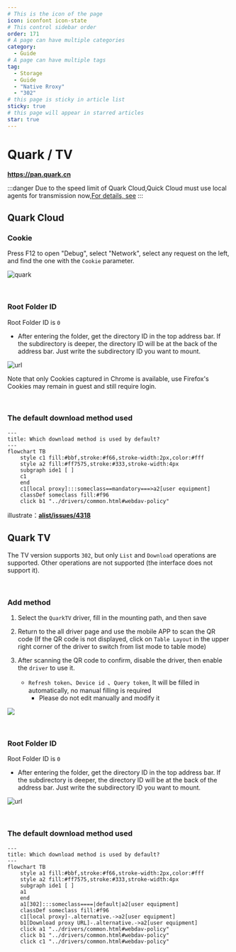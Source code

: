 ```yaml
---
# This is the icon of the page
icon: iconfont icon-state
# This control sidebar order
order: 171
# A page can have multiple categories
category:
  - Guide
# A page can have multiple tags
tag:
  - Storage
  - Guide
  - "Native Rroxy"
  - "302"
# this page is sticky in article list
sticky: true
# this page will appear in starred articles
star: true
---
```


# Quark / TV

**https://pan.quark.cn**

:::danger
Due to the speed limit of Quark Cloud,Quick Cloud must use local agents for transmission now,[For details, see](https://github.com/alist-org/alist/issues/4318#issuecomment-1536214188)
:::

## **Quark Cloud**

### **Cookie**

Press F12 to open "Debug", select "Network", select any request on the left, and find the one with the `Cookie` parameter.

![quark](/img/drivers/quark/quark_cookie.png)

<br/>



### **Root Folder ID**

Root Folder ID is `0`

- After entering the folder, get the directory ID in the top address bar. If the subdirectory is deeper, the directory ID will be at the back of the address bar. Just write the subdirectory ID you want to mount.

![url](/img/drivers/quark/quark_fileid.png)

Note that only Cookies captured in Chrome is available, use Firefox's Cookies may remain in guest and still require login.

<br/>



### **The default download method used**


```mermaid
---
title: Which download method is used by default?
---
flowchart TB
    style c1 fill:#bbf,stroke:#f66,stroke-width:2px,color:#fff
    style a2 fill:#ff7575,stroke:#333,stroke-width:4px
    subgraph ide1 [ ]
    c1
    end
    c1[local proxy]:::someclass==mandatory===>a2[user equipment]
    classDef someclass fill:#f96
    click b1 "../drivers/common.html#webdav-policy"
```

illustrate：[**alist/issues/4318**](https://github.com/alist-org/alist/issues/4318#issuecomment-1536214188)



## **Quark TV**

The TV version supports `302`, but only `List` and `Download` operations are supported. Other operations are not supported (the interface does not support it).

<br/>



### **Add method**

1. Select the `QuarkTV` driver, fill in the mounting path, and then save

2. Return to the all driver page and use the mobile APP to scan the QR code (If the QR code is not displayed, click on `Table Layout` in the upper right corner of the driver to switch from list mode to table mode)

3. After scanning the QR code to confirm, disable the driver, then enable the `driver` to use it.
   - `Refresh token`、`Device id `、`Query token`, It will be filled in automatically, no manual filling is required
     - Please do not edit manually and modify it

![](/img/drivers/tv_qrcode.png)

<br/>



### **Root Folder ID**

Root Folder ID is `0`

- After entering the folder, get the directory ID in the top address bar. If the subdirectory is deeper, the directory ID will be at the back of the address bar. Just write the subdirectory ID you want to mount.

![url](/img/drivers/quark/quark_fileid.png)

<br/>



### **The default download method used**

```mermaid
---
title: Which download method is used by default?
---
flowchart TB
    style a1 fill:#bbf,stroke:#f66,stroke-width:2px,color:#fff
    style a2 fill:#ff7575,stroke:#333,stroke-width:4px
    subgraph ide1 [ ]
    a1
    end
    a1[302]:::someclass====|default|a2[user equipment]
    classDef someclass fill:#f96
    c1[local proxy]-.alternative.->a2[user equipment]
    b1[Download proxy URL]-.alternative.->a2[user equipment]
    click a1 "../drivers/common.html#webdav-policy"
    click b1 "../drivers/common.html#webdav-policy"
    click c1 "../drivers/common.html#webdav-policy"
```
